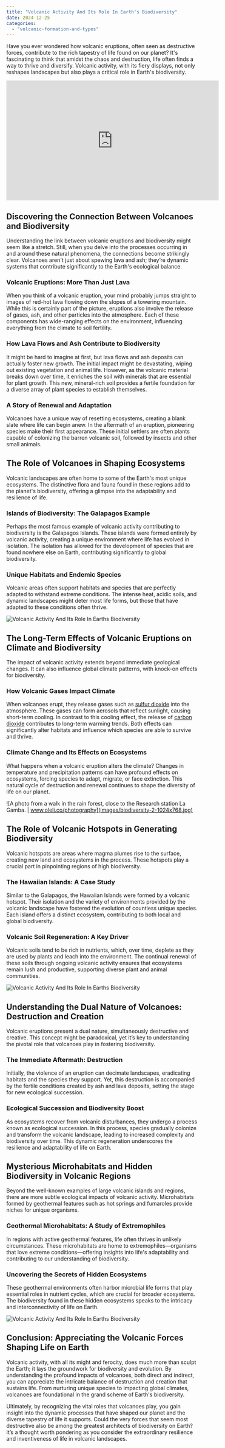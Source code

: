 ```yaml
---
title: "Volcanic Activity And Its Role In Earth's Biodiversity"
date: 2024-12-25
categories: 
  - "volcanic-formation-and-types"
---
```


Have you ever wondered how volcanic eruptions, often seen as destructive forces, contribute to the rich tapestry of life found on our planet? It's fascinating to think that amidst the chaos and destruction, life often finds a way to thrive and diversify. Volcanic activity, with its fiery displays, not only reshapes landscapes but also plays a critical role in Earth's biodiversity.

<iframe width="560" height="315" src="https://www.youtube.com/embed/0SK-jYdEgfE" frameborder="0" allow="accelerometer; autoplay; encrypted-media; gyroscope; picture-in-picture" allowfullscreen></iframe>

  

## Discovering the Connection Between Volcanoes and Biodiversity

Understanding the link between volcanic eruptions and biodiversity might seem like a stretch. Still, when you delve into the processes occurring in and around these natural phenomena, the connections become strikingly clear. Volcanoes aren't just about spewing lava and ash; they’re dynamic systems that contribute significantly to the Earth's ecological balance.

### Volcanic Eruptions: More Than Just Lava

When you think of a volcanic eruption, your mind probably jumps straight to images of red-hot lava flowing down the slopes of a towering mountain. While this is certainly part of the picture, eruptions also involve the release of gases, ash, and other particles into the atmosphere. Each of these components has wide-ranging effects on the environment, influencing everything from the climate to soil fertility.

### How Lava Flows and Ash Contribute to Biodiversity

It might be hard to imagine at first, but lava flows and ash deposits can actually foster new growth. The initial impact might be devastating, wiping out existing vegetation and animal life. However, as the volcanic material breaks down over time, it enriches the soil with minerals that are essential for plant growth. This new, mineral-rich soil provides a fertile foundation for a diverse array of plant species to establish themselves.

### A Story of Renewal and Adaptation

Volcanoes have a unique way of resetting ecosystems, creating a blank slate where life can begin anew. In the aftermath of an eruption, pioneering species make their first appearance. These initial settlers are often plants capable of colonizing the barren volcanic soil, followed by insects and other small animals.

## The Role of Volcanoes in Shaping Ecosystems

Volcanic landscapes are often home to some of the Earth's most unique ecosystems. The distinctive flora and fauna found in these regions add to the planet's biodiversity, offering a glimpse into the adaptability and resilience of life.

### Islands of Biodiversity: The Galapagos Example

Perhaps the most famous example of volcanic activity contributing to biodiversity is the Galapagos Islands. These islands were formed entirely by volcanic activity, creating a unique environment where life has evolved in isolation. The isolation has allowed for the development of species that are found nowhere else on Earth, contributing significantly to global biodiversity.

### Unique Habitats and Endemic Species

Volcanic areas often support habitats and species that are perfectly adapted to withstand extreme conditions. The intense heat, acidic soils, and dynamic landscapes might deter most life forms, but those that have adapted to these conditions often thrive.

![Volcanic Activity And Its Role In Earths Biodiversity](images/volcanic-activity-and-its-role-in-earths-biodiversity-2.png "Volcanic Activity And Its Role In Earths Biodiversity")

## The Long-Term Effects of Volcanic Eruptions on Climate and Biodiversity

The impact of volcanic activity extends beyond immediate geological changes. It can also influence global climate patterns, with knock-on effects for biodiversity.

### How Volcanic Gases Impact Climate

When volcanoes erupt, they release gases such as [sulfur dioxide](https://magmamatters.com/the-art-and-science-of-volcano-monitoring/ "The Art and Science of Volcano Monitoring") into the atmosphere. These gases can form aerosols that reflect sunlight, causing short-term cooling. In contrast to this cooling effect, the release of [carbon dioxide](https://magmamatters.com/geothermal-energy-and-its-volcanic-origins/ "Geothermal Energy and Its Volcanic Origins") contributes to long-term warming trends. Both effects can significantly alter habitats and influence which species are able to survive and thrive.

### Climate Change and Its Effects on Ecosystems

What happens when a volcanic eruption alters the climate? Changes in temperature and precipitation patterns can have profound effects on ecosystems, forcing species to adapt, migrate, or face extinction. This natural cycle of destruction and renewal continues to shape the diversity of life on our planet.

![A photo from a walk in the rain forest, close to the Research station La Gamba. | www.oleli.co/photography](images/biodiversity-2-1024x768.jpg)

## The Role of Volcanic Hotspots in Generating Biodiversity

Volcanic hotspots are areas where magma plumes rise to the surface, creating new land and ecosystems in the process. These hotspots play a crucial part in pinpointing regions of high biodiversity.

### The Hawaiian Islands: A Case Study

Similar to the Galapagos, the Hawaiian Islands were formed by a volcanic hotspot. Their isolation and the variety of environments provided by the volcanic landscape have fostered the evolution of countless unique species. Each island offers a distinct ecosystem, contributing to both local and global biodiversity.

### Volcanic Soil Regeneration: A Key Driver

Volcanic soils tend to be rich in nutrients, which, over time, deplete as they are used by plants and leach into the environment. The continual renewal of these soils through ongoing volcanic activity ensures that ecosystems remain lush and productive, supporting diverse plant and animal communities.

![Volcanic Activity And Its Role In Earths Biodiversity](images/volcanic-ecosystems.webp "Volcanic Activity And Its Role In Earths Biodiversity")

## Understanding the Dual Nature of Volcanoes: Destruction and Creation

Volcanic eruptions present a dual nature, simultaneously destructive and creative. This concept might be paradoxical, yet it’s key to understanding the pivotal role that volcanoes play in fostering biodiversity.

### The Immediate Aftermath: Destruction

Initially, the violence of an eruption can decimate landscapes, eradicating habitats and the species they support. Yet, this destruction is accompanied by the fertile conditions created by ash and lava deposits, setting the stage for new ecological succession.

### Ecological Succession and Biodiversity Boost

As ecosystems recover from volcanic disturbances, they undergo a process known as ecological succession. In this process, species gradually colonize and transform the volcanic landscape, leading to increased complexity and biodiversity over time. This dynamic regeneration underscores the resilience and adaptability of life on Earth.

## Mysterious Microhabitats and Hidden Biodiversity in Volcanic Regions

Beyond the well-known examples of large volcanic islands and regions, there are more subtle ecological impacts of volcanic activity. Microhabitats formed by geothermal features such as hot springs and fumaroles provide niches for unique organisms.

### Geothermal Microhabitats: A Study of Extremophiles

In regions with active geothermal features, life often thrives in unlikely circumstances. These microhabitats are home to extremophiles—organisms that love extreme conditions—offering insights into life's adaptability and contributing to our understanding of biodiversity.

### Uncovering the Secrets of Hidden Ecosystems

These geothermal environments often harbor microbial life forms that play essential roles in nutrient cycles, which are crucial for broader ecosystems. The biodiversity found in these hidden ecosystems speaks to the intricacy and interconnectivity of life on Earth.

![Volcanic Activity And Its Role In Earths Biodiversity](images/volcanic-activity-and-its-role-in-earths-biodiversity.jpg "Volcanic Activity And Its Role In Earths Biodiversity")

## Conclusion: Appreciating the Volcanic Forces Shaping Life on Earth

Volcanic activity, with all its might and ferocity, does much more than sculpt the Earth; it lays the groundwork for biodiversity and evolution. By understanding the profound impacts of volcanoes, both direct and indirect, you can appreciate the intricate balance of destruction and creation that sustains life. From nurturing unique species to impacting global climates, volcanoes are foundational in the grand scheme of Earth's biodiversity.

Ultimately, by recognizing the vital roles that volcanoes play, you gain insight into the dynamic processes that have shaped our planet and the diverse tapestry of life it supports. Could the very forces that seem most destructive also be among the greatest architects of biodiversity on Earth? It’s a thought worth pondering as you consider the extraordinary resilience and inventiveness of life in volcanic landscapes.
